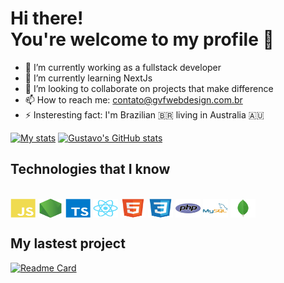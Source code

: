 # Hi there! <br> You're welcome to my profile 👋

- 🔭 I’m currently working as a fullstack developer
- 🌱 I’m currently learning NextJs
- 👯 I’m looking to collaborate on projects that make difference
- 📫 How to reach me: contato@gvfwebdesign.com.br
- ⚡ Insteresting fact: I'm Brazilian 🇧🇷 living in Australia 🇦🇺


[![My stats](https://github-readme-stats.vercel.app/api?username=gvferreira&theme=merko&show_icons=true&hide=issues,contribs&include_all_commits=true&hide_rank=true)](https://github.com/gvferreira/github-readme-stats)
[![Gustavo's GitHub stats](https://github-readme-stats.vercel.app/api/top-langs?username=gvferreira&theme=merko&layout=compact&hide_progress=true)](https://github.com/gvferreira/github-readme-stats)


## Technologies that I know
<div style="display: inline_block"><br>
  <img align="center" alt="GVF-JS" height="30" width="40" src="https://raw.githubusercontent.com/devicons/devicon/master/icons/javascript/javascript-plain.svg">
  <img align="center" alt="GVF-Node" height="30" width="40" src="https://raw.githubusercontent.com/devicons/devicon/master/icons/nodejs/nodejs-original.svg">
  <img align="center" alt="GVF-TS" height="30" width="40" src="https://raw.githubusercontent.com/devicons/devicon/master/icons/typescript/typescript-plain.svg">
  <img align="center" alt="GVF-React" height="30" width="40" src="https://raw.githubusercontent.com/devicons/devicon/master/icons/react/react-original.svg">
  <img align="center" alt="GVF-HTML" height="30" width="40" src="https://raw.githubusercontent.com/devicons/devicon/master/icons/html5/html5-original.svg">
  <img align="center" alt="GVF-CSS" height="30" width="40" src="https://raw.githubusercontent.com/devicons/devicon/master/icons/css3/css3-original.svg">
  <img align="center" alt="GVF-PHP" height="30" width="40" src="https://raw.githubusercontent.com/devicons/devicon/master/icons/php/php-original.svg">
  <img align="center" alt="GVF-MySQL" height="30" width="40" src="https://raw.githubusercontent.com/devicons/devicon/master/icons/mysql/mysql-original-wordmark.svg">
  <img align="center" alt="GVF-MongoDB" height="30" width="40" src="https://raw.githubusercontent.com/devicons/devicon/master/icons/mongodb/mongodb-original.svg">
</div>

## My lastest project
[![Readme Card](https://github-readme-stats.vercel.app/api/pin/?username=GVFerreira&repo=etanewz)](https://github.com/gvferreira/etanewz)
